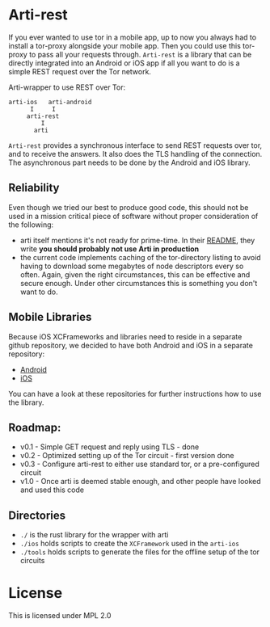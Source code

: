 # Arti-rest

If you ever wanted to use tor in a mobile app, up to now you always had to
install a tor-proxy alongside your mobile app. 
Then you could use this tor-proxy to pass all your requests through.
`Arti-rest` is a library that can be directly integrated into an Android
or iOS app if all you want to do is a simple REST request over the Tor network.

Arti-wrapper to use REST over Tor:

```
arti-ios   arti-android
      I     I
     arti-rest
         I
       arti
```
       
`Arti-rest` provides a synchronous interface to send REST requests over tor,
and to receive the answers.
It also does the TLS handling of the connection.
The asynchronous part needs to be done by the Android and iOS library.

## Reliability

Even though we tried our best to produce good code, this should not be used in a
mission critical piece of software without proper consideration of the following:

- arti itself mentions it's not ready for prime-time. In their 
  [README](https://gitlab.torproject.org/tpo/core/arti/-/blob/main/README.md), they write 
  **you should probably not use Arti in production**
- the current code implements caching of the tor-directory listing to avoid having
  to download some megabytes of node descriptors every so often. Again, given the right
  circumstances, this can be effective and secure enough. Under other circumstances
  this is something you don't want to do.
  
## Mobile Libraries

Because iOS XCFrameworks and libraries need to reside in a separate github repository,
we decided to have both Android and iOS in a separate repository:

- [Android](https://github.com/c4dt/arti-android)
- [iOS](https://github.com/c4dt/arti-ios)

You can have a look at these repositories for further instructions how to use the
library.

## Roadmap:

- v0.1 - Simple GET request and reply using TLS - done
- v0.2 - Optimized setting up of the Tor circuit - first version done
- v0.3 - Configure arti-rest to either use standard tor, or a pre-configured circuit
- v1.0 - Once arti is deemed stable enough, and other people have looked and used this code

## Directories

- `./` is the rust library for the wrapper with arti
- `./ios` holds scripts to create the `XCFramework` used in the `arti-ios`
- `./tools` holds scripts to generate the files for the offline setup of the tor circuits

# License

This is licensed under MPL 2.0
